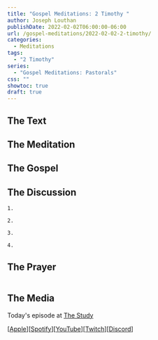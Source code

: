 ```yaml
---
title: "Gospel Meditations: 2 Timothy "
author: Joseph Louthan
publishDate: 2022-02-02T06:00:00-06:00
url: /gospel-meditations/2022-02-02-2-timothy/
categories:
  - Meditations
tags:
  - "2 Timothy"
series:
  - "Gospel Meditations: Pastorals"
css: ""
showtoc: true
draft: true
---
```


## The Text


## The Meditation


## The Gospel


## The Discussion

```text
1. 
```

```text
2. 
```

```text
3. 
```

```text
4. 
```

## The Prayer

<div style='font-variant: small-caps;'>

</div>

```text

```

## The Media

Today's episode at [The Study](http://study.theologic.us/podcast/)

\[[Apple](https://podcasts.apple.com/us/podcast/the-study/id1557102127)\]\[[Spotify](https://open.spotify.com/show/0Xs5qsNvWePyRqcmtOTPkR)\]\[[YouTube](http://youtube.theologic.us)\]\[[Twitch](http://twitch.theologic.us)\]\[[Discord](http://discord.theologic.us)\]

